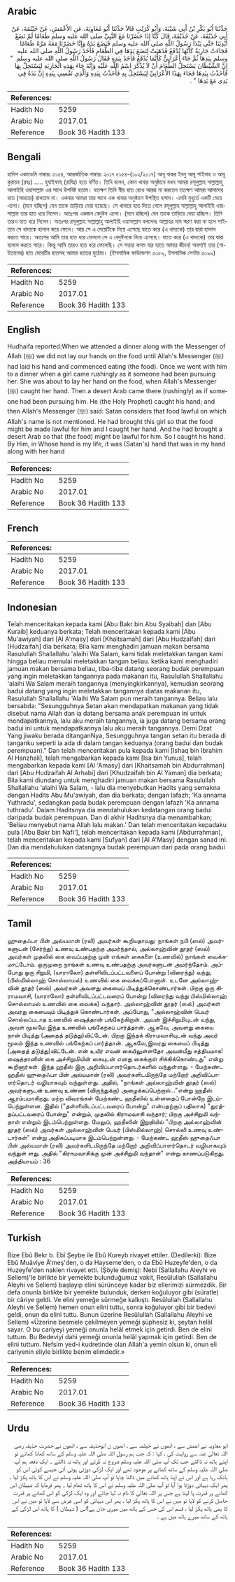 ## Arabic


<div dir="rtl" lang="ar" style={{fontSize:'larger',backgroundColor:'#f8f9fa',padding:20}}>
حَدَّثَنَا أَبُو بَكْرِ بْنُ أَبِي شَيْبَةَ، وَأَبُو كُرَيْبٍ قَالاَ حَدَّثَنَا أَبُو مُعَاوِيَةَ، عَنِ الأَعْمَشِ، عَنْ خَيْثَمَةَ، عَنْ أَبِي حُذَيْفَةَ، عَنْ حُذَيْفَةَ، قَالَ كُنَّا إِذَا حَضَرْنَا مَعَ النَّبِيِّ صلى الله عليه وسلم طَعَامًا لَمْ نَضَعْ أَيْدِيَنَا حَتَّى يَبْدَأَ رَسُولُ اللَّهِ صلى الله عليه وسلم فَيَضَعَ يَدَهُ وَإِنَّا حَضَرْنَا مَعَهُ مَرَّةً طَعَامًا فَجَاءَتْ جَارِيَةٌ كَأَنَّهَا تُدْفَعُ فَذَهَبَتْ لِتَضَعَ يَدَهَا فِي الطَّعَامِ فَأَخَذَ رَسُولُ اللَّهِ صلى الله عليه وسلم بِيَدِهَا ثُمَّ جَاءَ أَعْرَابِيٌّ كَأَنَّمَا يُدْفَعُ فَأَخَذَ بِيَدِهِ فَقَالَ رَسُولُ اللَّهِ صلى الله عليه وسلم ‏ "‏ إِنَّ الشَّيْطَانَ يَسْتَحِلُّ الطَّعَامَ أَنْ لاَ يُذْكَرَ اسْمُ اللَّهِ عَلَيْهِ وَإِنَّهُ جَاءَ بِهَذِهِ الْجَارِيَةِ لِيَسْتَحِلَّ بِهَا فَأَخَذْتُ بِيَدِهَا فَجَاءَ بِهَذَا الأَعْرَابِيِّ لِيَسْتَحِلَّ بِهِ فَأَخَذْتُ بِيَدِهِ وَالَّذِي نَفْسِي بِيَدِهِ إِنَّ يَدَهُ فِي يَدِي مَعَ يَدِهَا ‏"‏ ‏.‏
</div>
<div style={{backgroundColor:'#f8f9fa',padding:20, marginBottom: 10}}><table> <thead> <tr> <th>References:</th> <th></th> </tr> </thead> <tbody><tr><td>Hadith No</td><td>5259</td></tr><tr><td>Arabic No</td><td>2017.01</td></tr><tr><td>Reference</td><td>Book 36 Hadith 133</td></tr></tbody></table></div>

## Bengali


<div dir="ltr" lang="bn" style={{fontSize:'larger',backgroundColor:'#f8f9fa',padding:20}}>
হাদিস একাডেমি নাম্বারঃ ৫১৫৪, আন্তর্জাতিক নাম্বারঃ ২০১৭ ৫১৫৪-(১০২/২০১৭) আবূ বাকর ইবনু আবূ শাইবাহ ও আবূ কুরায়ব (রহঃ) ..... হুযাইফাহ্ (রাযিঃ) হতে বর্ণিত। তিনি বলেন, কোন খাবার অনুষ্ঠানে যখন আমরা রসূলুল্লাহ সাল্লাল্লাহু আলাইহি ওয়াসাল্লাম এর সাথে উপবিষ্ট হতাম। যতক্ষণ তিনি স্বীয় হাত রেখে আরম্ভ না করতেন ততক্ষণ আমরা আমাদের হাত (আহারে) রাখতাম না। একবার আমরা তার সাথে এক খাবার অনুষ্ঠানে উপস্থিত হলাম। এমনি মুহুর্তে একটি মেয়ে এলো। (মনে হচ্ছিল) যেন তাকে তাড়িয়ে দেয়া হয়েছে। সে খাবারে হাত দিতে গেলে রসূলুল্লাহ সাল্লাল্লাহু আলাইহি ওয়াসাল্লাম তার হাত ধরে নিলেন। অতঃপর একজন বেদুঈন এলো। (মনে হচ্ছিল) যেন তাকে তাড়িয়ে দেয়া হচ্ছিল। তিনি তারও হাত ধরে নিলেন। অতঃপর রসূলুল্লাহ সাল্লাল্লাহু আলাইহি ওয়াসাল্লাম বললেনঃ আল্লাহর নাম স্মরণ করা না হলে শাইতান সে খাদ্যকে হালাল করে ফেলে। আর সে এ মেয়েটিকে নিয়ে এসেছে যাতে করে (এ খাদ্যকে) তার দ্বারা হালাল করতে পারে। অতঃপর আমি তার হাত ধরে ফেললে সে এ বেদুঈনকে নিয়ে এসেছে। যাতে করে (এ খাদ্যকে) তার দ্বারা হালাল করতে পারে। কিন্তু আমি তারও হাত ধরে ফেলেছি। সে সত্তার কসম যার হাতে আমার জীবন! অবশ্যই তার (শাইতানের) হাত মেয়েটির হাতসহ আমার হাতের মুঠোয়। (ইসলামিক ফাউন্ডেশন ৫০৮৯, ইসলামিক সেন্টার ৫০৯৯)
</div>
<div style={{backgroundColor:'#f8f9fa',padding:20, marginBottom: 10}}><table> <thead> <tr> <th>References:</th> <th></th> </tr> </thead> <tbody><tr><td>Hadith No</td><td>5259</td></tr><tr><td>Arabic No</td><td>2017.01</td></tr><tr><td>Reference</td><td>Book 36 Hadith 133</td></tr></tbody></table></div>

## English


<div dir="ltr" lang="en" style={{fontSize:'larger',backgroundColor:'#f8f9fa',padding:20}}>
Hudhaifa reported:When we attended a dinner along with the Messenger of Allah (ﷺ) we did not lay our hands on the food until Allah's Messenger (ﷺ) had laid his hand and commenced eating (the food). Once we went with him to a dinner when a girl came rushingly as it someone had been pursuing her. She was about to lay her hand on the food, when Allah's Messenger (ﷺ) caught her hand. Then a desert Arab came there (rushingly) as if someone had been pursuing him. He (the Holy Prophet) caught his hand; and then Allah's Messenger (ﷺ) said: Satan considers that food lawful on which Allah's name is not mentioned. He had brought this girl so that the food might be made lawful for him and I caught her hand. And he had brought a desert Arab so that (the food) might be lawful for him. So I caught his hand. By Him, in Whose hand is my life, it was (Satan's) hand that was in my hand along with her hand
</div>
<div style={{backgroundColor:'#f8f9fa',padding:20, marginBottom: 10}}><table> <thead> <tr> <th>References:</th> <th></th> </tr> </thead> <tbody><tr><td>Hadith No</td><td>5259</td></tr><tr><td>Arabic No</td><td>2017.01</td></tr><tr><td>Reference</td><td>Book 36 Hadith 133</td></tr></tbody></table></div>

## French


<div dir="ltr" lang="fr" style={{fontSize:'larger',backgroundColor:'#f8f9fa',padding:20}}>

</div>
<div style={{backgroundColor:'#f8f9fa',padding:20, marginBottom: 10}}><table> <thead> <tr> <th>References:</th> <th></th> </tr> </thead> <tbody><tr><td>Hadith No</td><td>5259</td></tr><tr><td>Arabic No</td><td>2017.01</td></tr><tr><td>Reference</td><td>Book 36 Hadith 133</td></tr></tbody></table></div>

## Indonesian


<div dir="ltr" lang="id" style={{fontSize:'larger',backgroundColor:'#f8f9fa',padding:20}}>
Telah menceritakan kepada kami [Abu Bakr bin Abu Syaibah] dan [Abu Kuraib] keduanya berkata; Telah menceritakan kepada kami [Abu Mu'awiyah] dari [Al A'masy] dari [Khaitsamah] dari [Abu Hudzaifah] dari [Hudzaifah] dia berkata; Bila kami menghadiri jamuan makan bersama Rasulullah Shallallahu 'alaihi Wa Salam, kami tidak meletakkan tangan kami hingga beliau memulai meletakkan tangan beliau. ketika kami menghadiri jamuan makan bersama beliau, tiba-tiba datang seorang budak perempuan yang ingin meletakkan tangannya pada makanan itu, Rasulullah Shallallahu 'alaihi Wa Salam meraih tangannya (menyingkirkannya), kemudian seorang badui datang yang ingin meletakkan tangannya diatas makanan itu, Rasulullah Shallallahu 'Alaihi Wa Salam pun meraih tangannya. Beliau lalu bersabda: "Sesungguhnya Setan akan mendapatkan makanan yang tidak disebut nama Allah dan ia datang bersama anak perempuan ini untuk mendapatkannya, lalu aku meraih tangannya, ia juga datang bersama orang badui ini untuk mendapatkannya lalu aku meraih tangannya. Demi Dzat Yang jiwaku berada ditanganNya, Sesungguhnya tangan setan itu berada di tanganku seperti ia ada di dalam tangan keduanya (orang badui dan budak perempuan)." Dan telah menceritakan pula kepada kami [Ishaq bin Ibrahim Al Hanzhali], telah mengabarkan kepada kami [Isa bin Yunus], telah mengabarkan kepada kami [Al 'Amasy] dari [Khaitsamah bin Abdurrahman] dari [Abu Hudzaifah Al Arhabi] dari [Khudzaifah bin Al Yaman] dia berkata; Bila kami diundang untuk menghadiri jamuan makan bersama Rasulullah Shallallahu 'alaihi Wa Salam, - lalu dia menyebutkan Hadits yang semakna dengan Hadits Abu Mu'awiyah, dan dia berkata; dengan lafazh; 'Ka annama Yuthradu', sedangkan pada budak perempuan dengan lafazh 'Ka annama tuthradu'. Dalam Haditsnya dia mendahulukan kedatangan orang badui daripada budak perempuan. Dan di akhir Haditsnya dia menambahkan; 'Beliau menyebut nama Allah lalu makan.' Dan telah menceritakan kepadaku pula [Abu Bakr bin Nafi'], telah menceritakan kepada kami [Abdurrahman], telah menceritakan kepada kami [Sufyan] dari [Al A'Masy] dengan sanad ini. Dan dia mendahulukan datangnya budak perempuan dari pada orang badui
</div>
<div style={{backgroundColor:'#f8f9fa',padding:20, marginBottom: 10}}><table> <thead> <tr> <th>References:</th> <th></th> </tr> </thead> <tbody><tr><td>Hadith No</td><td>5259</td></tr><tr><td>Arabic No</td><td>2017.01</td></tr><tr><td>Reference</td><td>Book 36 Hadith 133</td></tr></tbody></table></div>

## Tamil


<div dir="ltr" lang="ta" style={{fontSize:'larger',backgroundColor:'#f8f9fa',padding:20}}>
ஹுதைஃபா பின் அல்யமான் (ரலி) அவர்கள் கூறியதாவது: நாங்கள் நபி (ஸல்) அவர்களுடன் (சேர்ந்து) உணவு உண்பதற்கு அமர்ந்தால், அல்லாஹ்வின் தூதர் (ஸல்) அவர்கள் முதலில் கை வைப்பதற்கு முன் எங்கள் கைகளை (உணவில்) நாங்கள் வைக்கமாட்டோம். ஒருமுறை நாங்கள் உணவு உண்பதற்கு அவர்களுடன் அமர்ந்தோம். அப்போது ஒரு சிறுமி, (யாராலோ) தள்ளிவிடப்பட்டவளைப் போன்று (விரைந்து) வந்து, (பிஸ்மில்லாஹ் சொல்லாமல்) உணவில் கை வைக்கப்போனாள். உடனே அல்லாஹ்வின் தூதர் (ஸல்) அவர்கள் அவளது கையைப் பிடித்துக்கொண்டார்கள். பிறகு ஒரு கிராமவாசி, (யாராலோ) தள்ளிவிடப்பட்டவரைப் போன்று (விரைந்து வந்து பிஸ்மில்லாஹ் சொல்லாமல் உணவில் கை வைக்க) வந்தார். அல்லாஹ்வின் தூதர் (ஸல்) அவர்கள் அவரது கையையும் பிடித்துக் கொண்டார்கள். அப்போது, "அல்லாஹ்வின் பெயர் சொல்லப்படாத உணவில் ஷைத்தான் பங்கேற்கிறான். அவன் இச்சிறுமியுடன் வந்து, அவள் மூலமே இந்த உணவில் பங்கேற்கப் பார்த்தான். ஆகவே, அவளது கையை நான் பிடித்து (அதைத் தடுத்து)விட்டேன். பிறகு இந்தக் கிராமவாசியுடன் வந்து அவர் மூலம் இந்த உணவில் பங்கேற்கப் பார்த்தான். ஆகவே,இவரது கையைப் பிடித்து (அதைத் தடுத்து)விட்டேன். என் உயிர் எவன் கையிலுள்ளதோ அவன்மீது சத்தியமாக! ஷைத்தானின் கை அச்சிறுமியின் கையுடன் எனது கைக்குள் சிக்கிக்கொண்டது" என்று கூறினார்கள். இந்த ஹதீஸ் இரு அறிவிப்பாளர்தொடர்களில் வந்துள்ளது. - மேற்கண்ட ஹதீஸ் ஹுதைஃபா பின் அல்யமான் (ரலி) அவர்களிடமிருந்தே மற்றோர் அறிவிப்பாளர்தொடர் வழியாகவும் வந்துள்ளது. அதில், "நாங்கள் அல்லாஹ்வின் தூதர் (ஸல்) அவர்களுடன் உணவு உண்ண (விருந்துக்கு) அழைக்கப்பெற்றால்..."என்று ஹதீஸ் ஆரம்பமாகிறது. மற்ற விவரங்கள் மேற்கண்ட ஹதீஸில் உள்ளதைப் போன்றே இடம்பெற்றுள்ளன. இதில் ("தள்ளிவிடப்பட்டவரைப் போன்று" என்பதற்குப் பதிலாக) "துரத்தப்பட்டவரைப் போன்று" என்றும், முதலில் கிராமவாசி வந்தார்; பிறகு அச்சிறுமி வந்தாள் என்றும் இடம்பெற்றுள்ளது. மேலும், ஹதீஸின் இறுதியில் "பிறகு அல்லாஹ்வின் தூதர் (ஸல்) அவர்கள் அல்லாஹ்வின் பெயர் (பிஸ்மில்லாஹ்) சொல்லி உணவு உண்டார்கள்" என்று அதிகப்படியாக இடம்பெற்றுள்ளது. - மேற்கண்ட ஹதீஸ் ஹுதைஃபா பின் அல்யமான் (ரலி) அவர்களிடமிருந்தே மற்றோர் அறிவிப்பாளர்தொடர் வழியாகவும் வந்துள் ளது. அதில் "கிராமவாசிக்கு முன் அச்சிறுமி வந்தாள்" என்று காணப்படுகிறது. அத்தியாயம் : 36
</div>
<div style={{backgroundColor:'#f8f9fa',padding:20, marginBottom: 10}}><table> <thead> <tr> <th>References:</th> <th></th> </tr> </thead> <tbody><tr><td>Hadith No</td><td>5259</td></tr><tr><td>Arabic No</td><td>2017.01</td></tr><tr><td>Reference</td><td>Book 36 Hadith 133</td></tr></tbody></table></div>

## Turkish


<div dir="ltr" lang="tr" style={{fontSize:'larger',backgroundColor:'#f8f9fa',padding:20}}>
Bize Ebû Bekr b. Ebî Şeybe ile Ebû Kureyb rivayet ettiler. (Dedilerki): Bize Ebû Muâviye Â'meş'den, o da Hayseme'den, o da Ebû Huzeyfe'den, o da Huzeyfe'den naklen rivayet etti. (Şöyle demiş): Nebi (Sallallahu Aleyhi ve Sellem)'le birlikte bir yemekte bulunduğumuz vakit, Resûlullah (Sallallahu Aleyhi ve Sellem) başlayıp elini sürünceye kadar biz ellerimizi sürmezdik. Bir defa onunla birlikte bir yemekte bulunduk, derken koğuluyor gibi (süratle) bir câriye geldi. Ve elini yemeğe sürmeğe kalkıştı. Resûlullah (Sallallahu Aleyhi ve Sellem) hemen onun elini tuttu, sonra koğuluyor gibi bir bedevi geldi, onun da elini tuttu. Bunun üzerine Resûlullah (Sallallahu Aleyhi ve Sellem) «Üzerine besmele çekilmeyen yemeği şüphesiz ki, şeytan helâl sayar. O bu cariyeyi yemeği onunla helâl etmek için getirdi. Ben de elini tuttum. Bu Bedeviyi dahi yemeği onunla helâl yapmak için getirdi. Ben de elini tuttum. Nefsim yed-i kudretinde olan Allah'a yemin olsun ki, onun eli cariyenin eliyle birlikte benim elimdedir.»
</div>
<div style={{backgroundColor:'#f8f9fa',padding:20, marginBottom: 10}}><table> <thead> <tr> <th>References:</th> <th></th> </tr> </thead> <tbody><tr><td>Hadith No</td><td>5259</td></tr><tr><td>Arabic No</td><td>2017.01</td></tr><tr><td>Reference</td><td>Book 36 Hadith 133</td></tr></tbody></table></div>

## Urdu


<div dir="rtl" lang="ur" style={{fontSize:'larger',backgroundColor:'#f8f9fa',padding:20}}>
ابو معاویہ نے اعمش سے ، انھوں نے خیثمہ سے ، انھوں ن ابوحذیفہ سے ، انھوں نے حضرت حذیفہ رضی اللہ تعالیٰ عنہ سے روایت کی ، کہا : کہ جب ہم رسول اللہ صلی اللہ علیہ وسلم کے ساتھ کھانا کھاتے تو اپنے ہاتھ نہ ڈالتے جب تک آپ صلی اللہ علیہ وسلم شروع نہ کرتے اور ہاتھ نہ ڈالتے ۔ ایک دفعہ ہم آپ صلی اللہ علیہ وسلم کے ساتھ کھانے پر موجود تھے اور ایک لڑکی دوڑتی ہوئی آئی جیسے کوئی اس کو ہانک رہا ہے اور اس نے اپنا ہاتھ کھانے میں ڈالنا چاہا تو آپ صلی اللہ علیہ وسلم نے اس کا ہاتھ پکڑ لیا ۔ پھر ایک دیہاتی دوڑتا ہوا آیا تو آپ صلی اللہ علیہ وسلم نے اس کا ہاتھ تھام لیا ۔ پھر فرمایا کہ شیطان اس کھانے پر قدرت پا لیتا ہے جس پر اللہ تعالیٰ کا نام نہ لیا جائے اور وہ ایک لڑکی کو اس کھانے پر قدرت حاصل کرنے کو لایا تو میں نے اس کا ہاتھ پکڑ لیا ، پھر اس دیہاتی کو اسی غرض سے لایا تو میں نے اس کا بھی ہاتھ پکڑ لیا ، قسم اس کی جس کے ہاتھ میں میری جان ہے!اس ( شیطان ) کا ہاتھ اس لڑکی کے ہاتھ کے ساتھ میرے ہاتھ میں ہے ۔
</div>
<div style={{backgroundColor:'#f8f9fa',padding:20, marginBottom: 10}}><table> <thead> <tr> <th>References:</th> <th></th> </tr> </thead> <tbody><tr><td>Hadith No</td><td>5259</td></tr><tr><td>Arabic No</td><td>2017.01</td></tr><tr><td>Reference</td><td>Book 36 Hadith 133</td></tr></tbody></table></div>